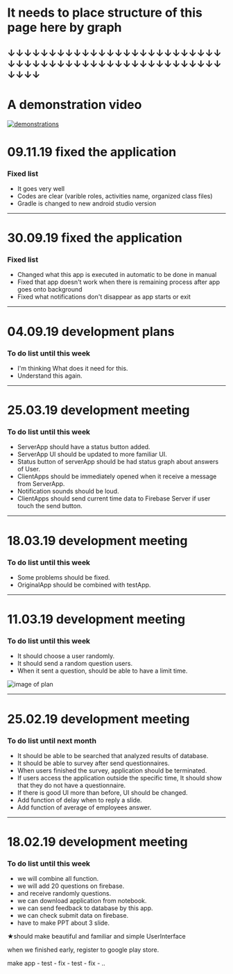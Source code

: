 # It needs to place structure of this page here by graph
## ↓↓↓↓↓↓↓↓↓↓↓↓↓↓↓↓↓↓↓↓↓↓↓↓↓↓↓↓↓↓↓↓↓↓↓↓↓↓↓↓↓↓↓↓↓↓↓↓↓↓↓↓↓↓↓↓

# A demonstration video<br>
[![demonstrations](https://img.youtube.com/vi/rm34CyywkuA/0.jpg)](https://www.youtube.com/watch?v=rm34CyywkuA)

# 09.11.19 fixed the application

### Fixed list<br>
<ul>
<li>It goes very well</li>
<li>Codes are clear (varible roles, activities name, organized class files)</li>
<li>Gradle is changed to new android studio version</li>
</ul>

---------------------------------------------------------------------------------------

# 30.09.19 fixed the application

### Fixed list<br>
<ul>
<li>Changed what this app is executed in automatic to be done in manual</li>
<li>Fixed that app doesn't work when there is remaining process after app goes onto background</li>
<li>Fixed what notifications don't disappear as app starts or exit</li>
</ul>

---------------------------------------------------------------------------------------

# 04.09.19 development plans

### To do list until this week<br>
<ul>
<li>I'm thinking What does it need for this.</li>
<li>Understand this again.</li>  
</ul>

---------------------------------------------------------------------------------------

# 25.03.19 development meeting

### To do list until this week<br>
<ul>
<li>ServerApp should have a status button added.</li>
<li>ServerApp UI should be updated to more familiar UI.</li>
<li>Status button of serverApp should be had status graph about answers of User.</li>
<li>ClientApps should be immediately opened when it receive a message from ServerApp.</li>
<li>Notification sounds should be loud.</li>
<li>ClientApps should send current time data to Firebase Server if user touch the send button.</li>
</ul>

---------------------------------------------------------------------------------------

# 18.03.19 development meeting

### To do list until this week<br>
<ul>
<li>Some problems should be fixed.</li>
<li>OriginalApp should be combined with testApp.</li>
</ul>

---------------------------------------------------------------------------------------

# 11.03.19 development meeting

### To do list until this week<br>
<ul>
<li>It should choose a user randomly.</li>
<li>It should send a random question users.</li>
<li>When it sent a question, should be able to have a limit time.</li>
</ul>

![image of plan](https://user-images.githubusercontent.com/37391569/54207911-b5ceba80-44e3-11e9-800c-59c4a00b6f3f.png)

---------------------------------------------------------------------------------------

# 25.02.19 development meeting

### To do list until next month<br>
<ul>
<li>It should be able to be searched that analyzed results of database.</li>
<li>It should be able to survey after send questionnaires.</li>
<li>When users finished the survey, application should be terminated.</li>
<li>If users access the application outside the specific time, It should show that they do not have a questionnaire.</li>
<li>If there is good UI more than before, UI should be changed.</li>
<li>Add function of delay when to reply a slide.</li>
<li>Add function of average of employees answer.</li>
</ul>

---------------------------------------------------------------------------------------

# 18.02.19 development meeting

### To do list until this week<br>
<ul>
<li>we will combine all function.</li>
<li>we will add 20 questions on firebase.</li>
<li>and receive randomly questions.</li>
<li>we can download application from notebook.</li>
<li>we can send feedback to database by this app.</li>
<li>we can check submit data on firebase.</li>
<li>have to make PPT about 3 slide.</li>
</ul>
★should make beautiful and familiar and simple UserInterface

when we finished early, 
register to google play store.<br>

make app - test - fix - test - fix - ..<br>
